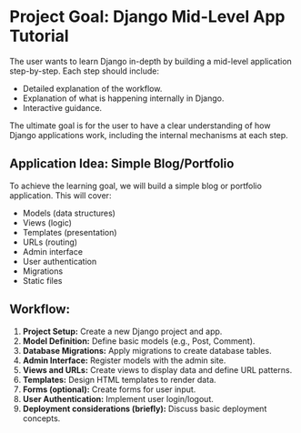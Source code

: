 # Project Goal: Django Mid-Level App Tutorial

The user wants to learn Django in-depth by building a mid-level application step-by-step.
Each step should include:
-   Detailed explanation of the workflow.
-   Explanation of what is happening internally in Django.
-   Interactive guidance.

The ultimate goal is for the user to have a clear understanding of how Django applications work, including the internal mechanisms at each step.

## Application Idea: Simple Blog/Portfolio

To achieve the learning goal, we will build a simple blog or portfolio application. This will cover:
-   Models (data structures)
-   Views (logic)
-   Templates (presentation)
-   URLs (routing)
-   Admin interface
-   User authentication
-   Migrations
-   Static files

## Workflow:

1.  **Project Setup:** Create a new Django project and app.
2.  **Model Definition:** Define basic models (e.g., Post, Comment).
3.  **Database Migrations:** Apply migrations to create database tables.
4.  **Admin Interface:** Register models with the admin site.
5.  **Views and URLs:** Create views to display data and define URL patterns.
6.  **Templates:** Design HTML templates to render data.
7.  **Forms (optional):** Create forms for user input.
8.  **User Authentication:** Implement user login/logout.
9.  **Deployment considerations (briefly):** Discuss basic deployment concepts.
